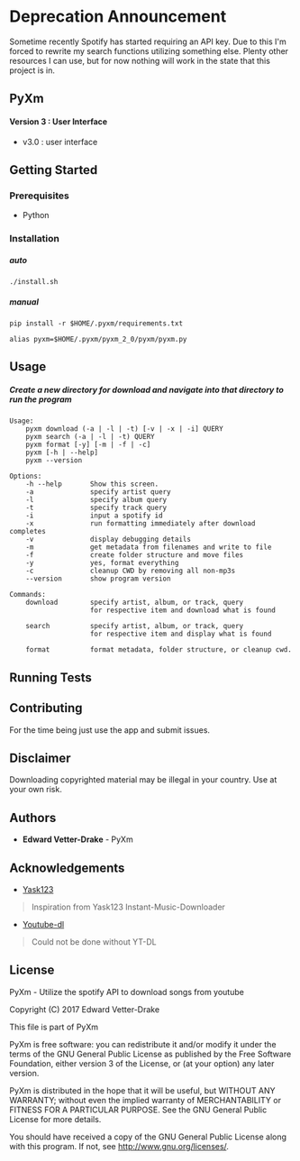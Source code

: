 # Deprecation Announcement

Sometime recently Spotify has started requiring an API key.
Due to this I'm forced to rewrite my search functions utilizing something else.
Plenty other resources I can use, but for now nothing will work in the state that this project is in.


## PyXm

#### Version 3 : User Interface

* v3.0 : user interface


## Getting Started

### Prerequisites

* Python

### Installation

##### auto

`./install.sh`

##### manual

`pip install -r $HOME/.pyxm/requirements.txt`

`alias pyxm=$HOME/.pyxm/pyxm_2_0/pyxm/pyxm.py`


## Usage

##### Create a new directory for download and navigate into that directory to run the program

```
Usage:
    pyxm download (-a | -l | -t) [-v | -x | -i] QUERY
    pyxm search (-a | -l | -t) QUERY
    pyxm format [-y] [-m | -f | -c]
    pyxm [-h | --help]
    pyxm --version

Options:
    -h --help       Show this screen.
    -a              specify artist query
    -l              specify album query
    -t              specify track query
    -i              input a spotify id
    -x              run formatting immediately after download completes
    -v              display debugging details
    -m              get metadata from filenames and write to file
    -f              create folder structure and move files
    -y              yes, format everything
    -c              cleanup CWD by removing all non-mp3s
    --version       show program version

Commands:
    download        specify artist, album, or track, query
                    for respective item and download what is found

    search          specify artist, album, or track, query
                    for respective item and display what is found

    format          format metadata, folder structure, or cleanup cwd.

```

## Running Tests

## Contributing

For the time being just use the app and submit issues.


## Disclaimer

Downloading copyrighted material may be illegal in your country. Use at your own risk.

## Authors

* <b>Edward Vetter-Drake</b> - PyXm 

## Acknowledgements

* <a href="https://github.com/yask123">Yask123</a>

> Inspiration from Yask123 Instant-Music-Downloader

* <a href="https://rg3.github.io/youtube-dl/">Youtube-dl</a>

> Could not be done without YT-DL

## License

PyXm - Utilize the spotify API to download songs from youtube

Copyright (C) 2017 Edward Vetter-Drake

This file is part of PyXm

PyXm is free software: you can redistribute it and/or modify
it under the terms of the GNU General Public License as published by
the Free Software Foundation, either version 3 of the License, or
(at your option) any later version.

PyXm is distributed in the hope that it will be useful,
but WITHOUT ANY WARRANTY; without even the implied warranty of
MERCHANTABILITY or FITNESS FOR A PARTICULAR PURPOSE.  See the
GNU General Public License for more details.

You should have received a copy of the GNU General Public License
along with this program.  If not, see <http://www.gnu.org/licenses/>.
